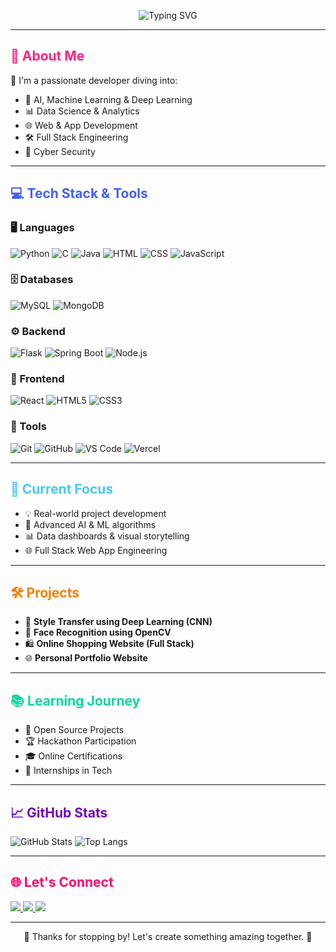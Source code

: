 <p align="center">
 <img src="https://readme-typing-svg.herokuapp.com?font=Fira+Code&size=26&pause=1000&color=F72585&center=true&width=1000&lines=Hey+There!+I'm+Harshitha+👋;AI+%7C+Data+Analytics+%7C+Cyber+Security+%7C+Full+Stack+Dev+💻;Exploring+Tech+and+Innovation+🚀" alt="Typing SVG" />
</p>

---

<h2 style="color:#F72585; animation: fadeIn 1s ease-in-out;">🌟 About Me</h2>

💫 I'm a passionate developer diving into:
- 🤖 AI, Machine Learning & Deep Learning  
- 📊 Data Science & Analytics  
- 🌐 Web & App Development  
- 🛠 Full Stack Engineering  
- 🔐 Cyber Security  

---

<h2 style="color:#4361EE; animation: fadeIn 1s ease-in-out;">💻 Tech Stack & Tools</h2>

### 🖥️ Languages  
![Python](https://img.shields.io/badge/-Python-3776AB?style=flat&logo=python&logoColor=white)
![C](https://img.shields.io/badge/-C-00599C?style=flat&logo=c&logoColor=white)
![Java](https://img.shields.io/badge/-Java-007396?style=flat&logo=java&logoColor=white)
![HTML](https://img.shields.io/badge/-HTML-E34F26?style=flat&logo=html5&logoColor=white)
![CSS](https://img.shields.io/badge/-CSS-1572B6?style=flat&logo=css3&logoColor=white)
![JavaScript](https://img.shields.io/badge/-JavaScript-F7DF1E?style=flat&logo=javascript&logoColor=black)

### 🗄️ Databases  
![MySQL](https://img.shields.io/badge/-MySQL-4479A1?style=flat&logo=mysql&logoColor=white)
![MongoDB](https://img.shields.io/badge/-MongoDB-47A248?style=flat&logo=mongodb&logoColor=white)

### ⚙️ Backend  
![Flask](https://img.shields.io/badge/-Flask-000000?style=flat&logo=flask)
![Spring Boot](https://img.shields.io/badge/-Spring_Boot-6DB33F?style=flat&logo=spring-boot&logoColor=white)
![Node.js](https://img.shields.io/badge/-Node.js-339933?style=flat&logo=node.js&logoColor=white)

### 🎨 Frontend  
![React](https://img.shields.io/badge/-React-61DAFB?style=flat&logo=react&logoColor=black)
![HTML5](https://img.shields.io/badge/-HTML5-E34F26?style=flat&logo=html5&logoColor=white)
![CSS3](https://img.shields.io/badge/-CSS3-1572B6?style=flat&logo=css3&logoColor=white)

### 🧰 Tools  
![Git](https://img.shields.io/badge/-Git-F05032?style=flat&logo=git&logoColor=white)
![GitHub](https://img.shields.io/badge/-GitHub-181717?style=flat&logo=github)
![VS Code](https://img.shields.io/badge/-VS_Code-007ACC?style=flat&logo=visual-studio-code&logoColor=white)
![Vercel](https://img.shields.io/badge/-Vercel-000000?style=flat&logo=vercel)

---

<h2 style="color:#4CC9F0; animation: fadeIn 1s ease-in-out;">🚀 Current Focus</h2>

- 💡 Real-world project development  
- 🤖 Advanced AI & ML algorithms  
- 📊 Data dashboards & visual storytelling  
- 🌐 Full Stack Web App Engineering  

---

<h2 style="color:#F77F00; animation: fadeIn 1s ease-in-out;">🛠️ Projects </h2>

- 🎨 **Style Transfer using Deep Learning (CNN)**  
- 🧠 **Face Recognition using OpenCV**  
- 🛍️ **Online Shopping Website (Full Stack)**  
- 🌐 **Personal Portfolio Website**  

---

<h2 style="color:#06D6A0; animation: fadeIn 1s ease-in-out;">📚 Learning Journey</h2>

- 🤝 Open Source Projects  
- 🏆 Hackathon Participation  
- 🎓 Online Certifications  
- 💼 Internships in Tech  

---

<h2 style="color:#7209B7; animation: fadeIn 1s ease-in-out;">📈 GitHub Stats</h2>

![GitHub Stats](https://github-readme-stats.vercel.app/api?username=HarshithaSudhakar&show_icons=true&theme=tokyonight)
![Top Langs](https://github-readme-stats.vercel.app/api/top-langs/?username=HarshithaSudhakar&layout=compact&theme=tokyonight)

---

<h2 style="color:#FF006E; animation: fadeIn 1s ease-in-out;">🌐 Let's Connect</h2>

<p>
  <a href="https://www.linkedin.com/in/harshitha-sudhakar-a1b47b373/">
    <img src="https://img.icons8.com/color/48/linkedin-circled--v1.png"/>
  </a>
  <a href="https://my-portfolio-six-eta-68.vercel.app/">
    <img src="https://img.icons8.com/fluency/48/domain.png"/>
  </a>
  <a href="mailto:harshithasudhakar06@gmail.com">
    <img src="https://img.icons8.com/color/48/gmail-new.png"/>
  </a>
</p>

---

<p align="center">
  🌟 Thanks for stopping by! Let's create something amazing together. 🚀
</p>

